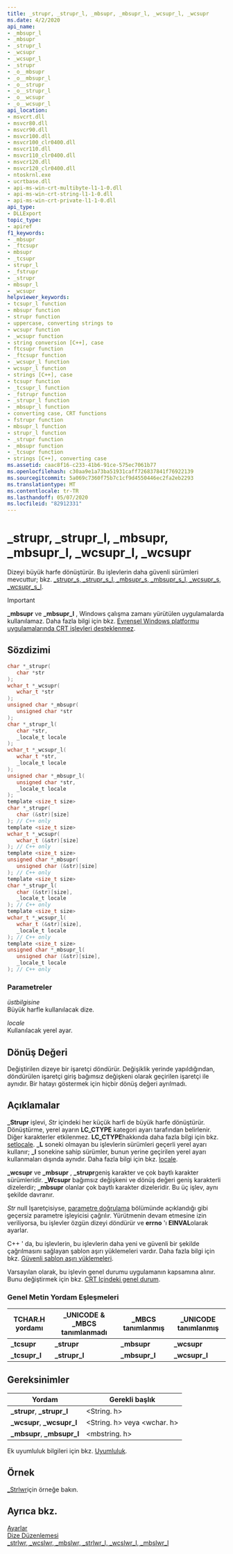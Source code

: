 ```yaml
---
title: _strupr, _strupr_l, _mbsupr, _mbsupr_l, _wcsupr_l, _wcsupr
ms.date: 4/2/2020
api_name:
- _mbsupr_l
- _mbsupr
- _strupr_l
- _wcsupr
- _wcsupr_l
- _strupr
- _o__mbsupr
- _o__mbsupr_l
- _o__strupr
- _o__strupr_l
- _o__wcsupr
- _o__wcsupr_l
api_location:
- msvcrt.dll
- msvcr80.dll
- msvcr90.dll
- msvcr100.dll
- msvcr100_clr0400.dll
- msvcr110.dll
- msvcr110_clr0400.dll
- msvcr120.dll
- msvcr120_clr0400.dll
- ntoskrnl.exe
- ucrtbase.dll
- api-ms-win-crt-multibyte-l1-1-0.dll
- api-ms-win-crt-string-l1-1-0.dll
- api-ms-win-crt-private-l1-1-0.dll
api_type:
- DLLExport
topic_type:
- apiref
f1_keywords:
- _mbsupr
- _ftcsupr
- mbsupr
- _tcsupr
- strupr_l
- _fstrupr
- _strupr
- mbsupr_l
- _wcsupr
helpviewer_keywords:
- tcsupr_l function
- mbsupr function
- strupr function
- uppercase, converting strings to
- wcsupr function
- _wcsupr function
- string conversion [C++], case
- ftcsupr function
- _ftcsupr function
- _wcsupr_l function
- wcsupr_l function
- strings [C++], case
- tcsupr function
- _tcsupr_l function
- _fstrupr function
- _strupr_l function
- _mbsupr_l function
- converting case, CRT functions
- fstrupr function
- mbsupr_l function
- strupr_l function
- _strupr function
- _mbsupr function
- _tcsupr function
- strings [C++], converting case
ms.assetid: caac8f16-c233-41b6-91ce-575ec7061b77
ms.openlocfilehash: c30aa9e1a73ba51931caff726837841f76922139
ms.sourcegitcommit: 5a069c7360f75b7c1cf9d4550446ec2fa2eb2293
ms.translationtype: MT
ms.contentlocale: tr-TR
ms.lasthandoff: 05/07/2020
ms.locfileid: "82912331"
---
```

# <a name="_strupr-_strupr_l-_mbsupr-_mbsupr_l-_wcsupr_l-_wcsupr"></a>_strupr, _strupr_l, _mbsupr, _mbsupr_l, _wcsupr_l, _wcsupr

Dizeyi büyük harfe dönüştürür. Bu işlevlerin daha güvenli sürümleri mevcuttur; bkz. [_strupr_s, _strupr_s_l, _mbsupr_s, _mbsupr_s_l, _wcsupr_s, _wcsupr_s_l](strupr-s-strupr-s-l-mbsupr-s-mbsupr-s-l-wcsupr-s-wcsupr-s-l.md).

> [!IMPORTANT]
> **_mbsupr** ve **_mbsupr_l** , Windows çalışma zamanı yürütülen uygulamalarda kullanılamaz. Daha fazla bilgi için bkz. [Evrensel Windows platformu uygulamalarında CRT işlevleri desteklenmez](../../cppcx/crt-functions-not-supported-in-universal-windows-platform-apps.md).

## <a name="syntax"></a>Sözdizimi

```C
char *_strupr(
   char *str
);
wchar_t *_wcsupr(
   wchar_t *str
);
unsigned char *_mbsupr(
   unsigned char *str
);
char *_strupr_l(
   char *str,
   _locale_t locale
);
wchar_t *_wcsupr_l(
   wchar_t *str,
   _locale_t locale
);
unsigned char *_mbsupr_l(
   unsigned char *str,
   _locale_t locale
);
template <size_t size>
char *_strupr(
   char (&str)[size]
); // C++ only
template <size_t size>
wchar_t *_wcsupr(
   wchar_t (&str)[size]
); // C++ only
template <size_t size>
unsigned char *_mbsupr(
   unsigned char (&str)[size]
); // C++ only
template <size_t size>
char *_strupr_l(
   char (&str)[size],
   _locale_t locale
); // C++ only
template <size_t size>
wchar_t *_wcsupr_l(
   wchar_t (&str)[size],
   _locale_t locale
); // C++ only
template <size_t size>
unsigned char *_mbsupr_l(
   unsigned char (&str)[size],
   _locale_t locale
); // C++ only
```

### <a name="parameters"></a>Parametreler

*üstbilgisine*<br/>
Büyük harfle kullanılacak dize.

*locale*<br/>
Kullanılacak yerel ayar.

## <a name="return-value"></a>Dönüş Değeri

Değiştirilen dizeye bir işaretçi döndürür. Değişiklik yerinde yapıldığından, döndürülen işaretçi giriş bağımsız değişkeni olarak geçirilen işaretçi ile aynıdır. Bir hatayı göstermek için hiçbir dönüş değeri ayrılmadı.

## <a name="remarks"></a>Açıklamalar

**_Strupr** işlevi, *Str* içindeki her küçük harfi de büyük harfe dönüştürür. Dönüştürme, yerel ayarın **LC_CTYPE** kategori ayarı tarafından belirlenir. Diğer karakterler etkilenmez. **LC_CTYPE**hakkında daha fazla bilgi için bkz. [setlocale](setlocale-wsetlocale.md). **_L** soneki olmayan bu işlevlerin sürümleri geçerli yerel ayarı kullanır; **_l** sonekine sahip sürümler, bunun yerine geçirilen yerel ayarı kullanmaları dışında aynıdır. Daha fazla bilgi için bkz. [locale](../../c-runtime-library/locale.md).

**_wcsupr** ve **_mbsupr** , **_strupr**geniş karakter ve çok baytlı karakter sürümleridir. **_Wcsupr** bağımsız değişkeni ve dönüş değeri geniş karakterli dizelerdir; **_mbsupr** olanlar çok baytlı karakter dizeleridir. Bu üç işlev, aynı şekilde davranır.

*Str* null Işaretçisiyse, [parametre doğrulama](../../c-runtime-library/parameter-validation.md) bölümünde açıklandığı gibi geçersiz parametre işleyicisi çağrılır. Yürütmenin devam etmesine izin veriliyorsa, bu işlevler özgün dizeyi döndürür ve **errno** 'ı **EINVAL**olarak ayarlar.

C++ ' da, bu işlevlerin, bu işlevlerin daha yeni ve güvenli bir şekilde çağrılmasını sağlayan şablon aşırı yüklemeleri vardır. Daha fazla bilgi için bkz. [Güvenli şablon aşırı yüklemeleri](../../c-runtime-library/secure-template-overloads.md).

Varsayılan olarak, bu işlevin genel durumu uygulamanın kapsamına alınır. Bunu değiştirmek için bkz. [CRT Içindeki genel durum](../global-state.md).

### <a name="generic-text-routine-mappings"></a>Genel Metin Yordam Eşleşmeleri

|TCHAR.H yordamı|_UNICODE & _MBCS tanımlanmadı|_MBCS tanımlanmış|_UNICODE tanımlanmış|
|---------------------|------------------------------------|--------------------|-----------------------|
|**_tcsupr**|**_strupr**|**_mbsupr**|**_wcsupr**|
|**_tcsupr_l**|**_strupr_l**|**_mbsupr_l**|**_wcsupr_l**|

## <a name="requirements"></a>Gereksinimler

|Yordam|Gerekli başlık|
|-------------|---------------------|
|**_strupr**, **_strupr_l**|\<String. h>|
|**_wcsupr**, **_wcsupr_l**|\<String. h> veya \<wchar. h>|
|**_mbsupr**, **_mbsupr_l**|\<mbstring. h>|

Ek uyumluluk bilgileri için bkz. [Uyumluluk](../../c-runtime-library/compatibility.md).

## <a name="example"></a>Örnek

[_Strlwr](strlwr-wcslwr-mbslwr-strlwr-l-wcslwr-l-mbslwr-l.md)için örneğe bakın.

## <a name="see-also"></a>Ayrıca bkz.

[Ayarlar](../../c-runtime-library/locale.md)<br/>
[Dize Düzenlemesi](../../c-runtime-library/string-manipulation-crt.md)<br/>
[_strlwr, _wcslwr, _mbslwr, _strlwr_l, _wcslwr_l, _mbslwr_l](strlwr-wcslwr-mbslwr-strlwr-l-wcslwr-l-mbslwr-l.md)<br/>
